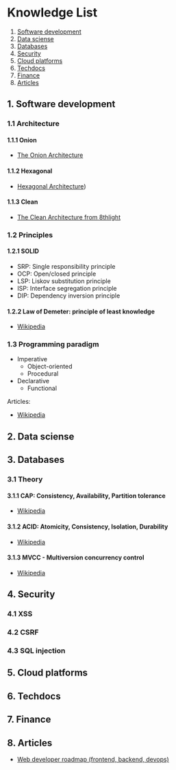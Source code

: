 # Knowledge List


1. [Software development](#1-software-development)
2. [Data sciense](#2-data-sciense)
3. [Databases](#3-databases)
4. [Security](#4-security)
5. [Cloud platforms](#5-cloud-platforms)
6. [Techdocs](#6-techdocs)
7. [Finance](#7-finance)
8. [Articles](#8-articles)

## 1. Software development

### 1.1 Architecture

#### 1.1.1 Onion

* [The Onion Architecture](http://jeffreypalermo.com/blog/the-onion-architecture-part-1/)

#### 1.1.2 Hexagonal

* [Hexagonal Architecture](http://fideloper.com/hexagonal-architecture))

#### 1.1.3 Clean

* [The Clean Architecture from 8thlight](https://8thlight.com/blog/uncle-bob/2012/08/13/the-clean-architecture.html)

### 1.2 Principles

#### 1.2.1 SOLID

* SRP: Single responsibility principle
* OCP: Open/closed principle
* LSP: Liskov substitution principle
* ISP: Interface segregation principle
* DIP: Dependency inversion principle

#### 1.2.2 Law of Demeter: principle of least knowledge

* [Wikipedia](https://en.wikipedia.org/wiki/Law_of_Demeter)

### 1.3 Programming paradigm

* Imperative
  * Object-oriented
  * Procedural
* Declarative
  * Functional

Articles:

* [Wikipedia](https://en.wikipedia.org/wiki/Programming_paradigm)


## 2. Data sciense

## 3. Databases

### 3.1 Theory

#### 3.1.1 CAP: Consistency, Availability, Partition tolerance

* [Wikipedia](https://en.wikipedia.org/wiki/CAP_theorem)

#### 3.1.2 ACID: Atomicity, Consistency, Isolation, Durability

* [Wikipedia](https://en.wikipedia.org/wiki/ACID)

#### 3.1.3 MVCC - Multiversion concurrency control

* [Wikipedia](https://en.wikipedia.org/wiki/Multiversion_concurrency_control)

## 4. Security

### 4.1 XSS

### 4.2 CSRF

### 4.3 SQL injection

## 5. Cloud platforms

## 6. Techdocs

## 7. Finance

## 8. Articles

* [Web developer roadmap (frontend, backend, devops)](https://github.com/kamranahmedse/developer-roadmap)
